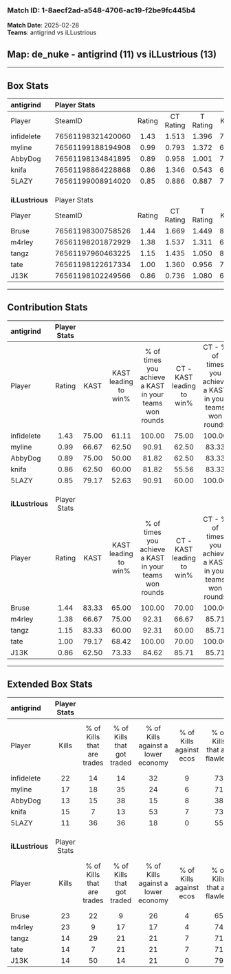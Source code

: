 ### Match ID: 1-8aecf2ad-a548-4706-ac19-f2be9fc445b4  
**Match Date**: 2025-02-28  
**Teams**: antigrind vs iLLustrious  

## **Map**: de_nuke - antigrind (11) vs iLLustrious (13)  
---  

## Box Stats  

| **antigrind**   | Player Stats      |        |           |          |       |       |       |         |        |      |     |
| :- | :- | :-: | :-: | :-: | :-: | :-: | :-: | :-: | :-: | :-: | :-: |
| Player          | SteamID           | Rating | CT Rating | T Rating | KAST  |  ADR  | Kills | Assists | Deaths | K/D  | HS% |
| infidelete      | 76561198321420060 |  1.43  |   1.513   |  1.396   | 75.00 | 105.3 |  22   |    6    |   15   | 1.47 | 59  |
| myline          | 76561199188194908 |  0.99  |   0.793   |  1.372   | 66.67 | 75.6  |  17   |    3    |   19   | 0.89 | 76  |
| AbbyDog         | 76561198134841895 |  0.89  |   0.958   |  1.001   | 75.00 | 57.1  |  13   |    2    |   17   | 0.76 | 84  |
| knifa           | 76561198864228868 |  0.86  |   1.346   |  0.543   | 62.50 | 64.5  |  15   |    3    |   19   | 0.79 | 40  |
| 5LAZY           | 76561199008914020 |  0.85  |   0.886   |  0.887   | 79.17 | 62.1  |  11   |    4    |   18   | 0.61 | 36  |
|                 |                   |        |           |          |       |       |       |         |        |      |     |
|                 |                   |        |           |          |       |       |       |         |        |      |     |
|                 |                   |        |           |          |       |       |       |         |        |      |     |
| **iLLustrious** | Player Stats      |        |           |          |       |       |       |         |        |      |     |
| Player          | SteamID           | Rating | CT Rating | T Rating | KAST  |  ADR  | Kills | Assists | Deaths | K/D  | HS% |
| Bruse           | 76561198300758526 |  1.44  |   1.669   |  1.449   | 83.33 | 91.6  |  23   |    7    |   17   | 1.35 | 47  |
| m4rley          | 76561198201872929 |  1.38  |   1.537   |  1.311   | 66.67 | 99.6  |  23   |    4    |   15   | 1.53 | 47  |
| tangz           | 76561197960463225 |  1.15  |   1.435   |  1.050   | 83.33 | 67.9  |  14   |    7    |   12   | 1.17 | 42  |
| tate            | 76561198122617334 |  1.00  |   1.360   |  0.956   | 79.17 | 65.5  |  14   |    6    |   17   | 0.82 | 50  |
| J13K            | 76561198102249566 |  0.86  |   0.736   |  1.080   | 62.50 | 60.7  |  14   |    4    |   17   | 0.82 | 50  |
---  

## Contribution Stats  

| **antigrind**   | Player Stats |       |                      |                                                        |                           |                                                             |                          |                                                            |
| :- | :-: | :-: | :-: | :-: | :-: | :-: | :-: | :-: |
| Player          |    Rating    | KAST  | KAST leading to win% | % of times you achieve a KAST in your teams won rounds | CT - KAST leading to win% | CT - % of times you achieve a KAST in your teams won rounds | T - KAST leading to win% | T - % of times you achieve a KAST in your teams won rounds |
| infidelete      |     1.43     | 75.00 |        61.11         |                         100.00                         |           75.00           |                           100.00                            |          50.00           |                           100.00                           |
| myline          |     0.99     | 66.67 |        62.50         |                         90.91                          |           62.50           |                            83.33                            |          62.50           |                           100.00                           |
| AbbyDog         |     0.89     | 75.00 |        50.00         |                         81.82                          |           62.50           |                            83.33                            |          40.00           |                           80.00                            |
| knifa           |     0.86     | 62.50 |        60.00         |                         81.82                          |           55.56           |                            83.33                            |          66.67           |                           80.00                            |
| 5LAZY           |     0.85     | 79.17 |        52.63         |                         90.91                          |           60.00           |                           100.00                            |          44.44           |                           80.00                            |
|                 |              |       |                      |                                                        |                           |                                                             |                          |                                                            |
|                 |              |       |                      |                                                        |                           |                                                             |                          |                                                            |
|                 |              |       |                      |                                                        |                           |                                                             |                          |                                                            |
| **iLLustrious** | Player Stats |       |                      |                                                        |                           |                                                             |                          |                                                            |
| Player          |    Rating    | KAST  | KAST leading to win% | % of times you achieve a KAST in your teams won rounds | CT - KAST leading to win% | CT - % of times you achieve a KAST in your teams won rounds | T - KAST leading to win% | T - % of times you achieve a KAST in your teams won rounds |
| Bruse           |     1.44     | 83.33 |        65.00         |                         100.00                         |           70.00           |                           100.00                            |          60.00           |                           100.00                           |
| m4rley          |     1.38     | 66.67 |        75.00         |                         92.31                          |           66.67           |                            85.71                            |          85.71           |                           100.00                           |
| tangz           |     1.15     | 83.33 |        60.00         |                         92.31                          |           60.00           |                            85.71                            |          60.00           |                           100.00                           |
| tate            |     1.00     | 79.17 |        68.42         |                         100.00                         |           70.00           |                           100.00                            |          66.67           |                           100.00                           |
| J13K            |     0.86     | 62.50 |        73.33         |                         84.62                          |           85.71           |                            85.71                            |          62.50           |                           83.33                            |
---  

## Extended Box Stats  

| **antigrind**   | Player Stats |                            |                            |                                    |                         |                              |                                 |        |                             |                                     |                          |                               |                            |
| :- | :-: | :-: | :-: | :-: | :-: | :-: | :-: | :-: | :-: | :-: | :-: | :-: | :-: |
| Player          |    Kills     | % of Kills that are trades | % of Kills that got traded | % of Kills against a lower economy | % of Kills against ecos | % of Kills that are flawless | % of Kills that are close duels | Deaths | % of Deaths that get traded | % of Deaths against a lower economy | % of Deaths against ecos | % of Deaths that are flawless | % of Deaths that are close |
| infidelete      |      22      |             14             |             14             |                 32                 |            9            |              73              |                5                |   15   |              7              |                 13                  |            0             |              67               |             13             |
| myline          |      17      |             18             |             35             |                 24                 |            6            |              71              |                0                |   19   |             21              |                 21                  |            5             |              79               |             5              |
| AbbyDog         |      13      |             15             |             38             |                 15                 |            8            |              38              |                8                |   17   |             24              |                 18                  |            6             |              76               |             0              |
| knifa           |      15      |             7              |             13             |                 53                 |            7            |              73              |                7                |   19   |             21              |                 16                  |            5             |              68               |             0              |
| 5LAZY           |      11      |             36             |             36             |                 18                 |            0            |              55              |                0                |   18   |              6              |                 17                  |            0             |              67               |             0              |
|                 |              |                            |                            |                                    |                         |                              |                                 |        |                             |                                     |                          |                               |                            |
|                 |              |                            |                            |                                    |                         |                              |                                 |        |                             |                                     |                          |                               |                            |
|                 |              |                            |                            |                                    |                         |                              |                                 |        |                             |                                     |                          |                               |                            |
| **iLLustrious** | Player Stats |                            |                            |                                    |                         |                              |                                 |        |                             |                                     |                          |                               |                            |
| Player          |    Kills     | % of Kills that are trades | % of Kills that got traded | % of Kills against a lower economy | % of Kills against ecos | % of Kills that are flawless | % of Kills that are close duels | Deaths | % of Deaths that get traded | % of Deaths against a lower economy | % of Deaths against ecos | % of Deaths that are flawless | % of Deaths that are close |
| Bruse           |      23      |             22             |             9              |                 26                 |            4            |              65              |                9                |   17   |             29              |                 12                  |            0             |              71               |             6              |
| m4rley          |      23      |             9              |             17             |                 17                 |            4            |              74              |                4                |   15   |             13              |                 13                  |            7             |              73               |             0              |
| tangz           |      14      |             29             |             21             |                 21                 |            7            |              71              |                0                |   12   |             33              |                  0                  |            0             |              50               |             17             |
| tate            |      14      |             7              |             21             |                 21                 |            7            |              71              |                0                |   17   |             41              |                 18                  |            6             |              53               |             0              |
| J13K            |      14      |             50             |             14             |                 21                 |            0            |              79              |                0                |   17   |             12              |                 12                  |            6             |              71               |             0              |
